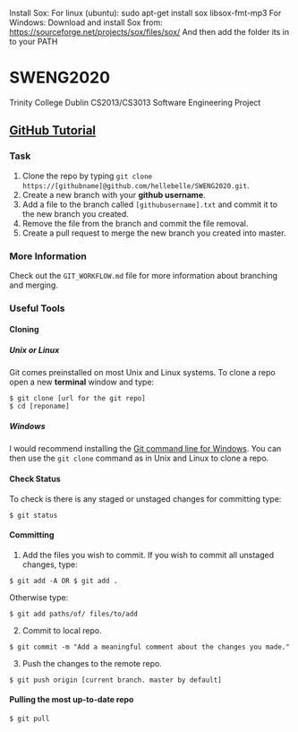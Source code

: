 Install Sox:
	For linux (ubuntu):
        	sudo apt-get install sox libsox-fmt-mp3
	For Windows:
		Download and install Sox from:
		https://sourceforge.net/projects/sox/files/sox/
		And then add the folder its in to your PATH

# SWENG2020
Trinity College Dublin CS2013/CS3013 Software Engineering Project 

##  **<u>GitHub Tutorial</u>**

### Task

1. Clone the repo by typing `git clone https://[githubname]@github.com/hellebelle/SWENG2020.git`.
1. Create a new branch with your **github username**.
2. Add a file to the branch called `[githubusername].txt` and commit it to the new branch you created.
3. Remove the file from the branch and commit the file removal.
4. Create a pull request to merge the new branch you created into master.

### More Information

Check out the `GIT_WORKFLOW.md` file for more information about branching and merging.

### Useful Tools

#### Cloning

##### Unix or Linux

Git comes preinstalled on most Unix and Linux systems. To clone a repo open a new **terminal** window and type:

```
$ git clone [url for the git repo]
$ cd [reponame]
```

##### Windows

I would recommend installing the [Git command line for Windows](https://git-scm.com/download/win). You can then use the `git clone` command as in Unix and Linux to clone a repo.

#### Check Status

To check is there is any staged or unstaged changes for committing type:

```
$ git status
```

#### Committing

1. Add the files you wish to commit. If you wish to commit all unstaged changes, type:

```
$ git add -A OR $ git add .
```

Otherwise type:

```
$ git add paths/of/ files/to/add
```

2. Commit to local repo.

```
$ git commit -m "Add a meaningful comment about the changes you made."
```

3. Push the changes to the remote repo.

```
$ git push origin [current branch. master by default]
```

#### Pulling the most up-to-date repo

```
$ git pull
```
